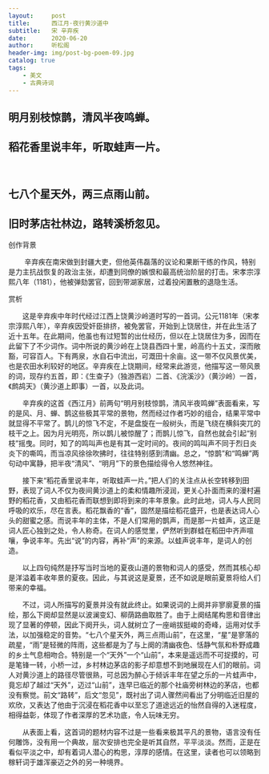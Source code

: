 ```yaml
---
layout:     post
title:      西江月·夜行黄沙道中
subtitle:   宋 辛弃疾
date:       2020-06-20
author:     听松阁
header-img: img/post-bg-poem-09.jpg
catalog: true
tags:
    - 美文
    - 古典诗词
---
```


## 明月别枝惊鹊，清风半夜鸣蝉。
## 稻花香里说丰年，听取蛙声一片。 
&nbsp;
## 七八个星天外，两三点雨山前。
## 旧时茅店社林边，路转溪桥忽见。



创作背景

　　 辛弃疾在南宋做到封疆大吏，但他英伟磊落的议论和果断干练的作风，特别是力主抗战恢复的政治主张，却遭到同僚的嫉恨和最高统治阶层的打击。宋孝宗淳熙八年（1181），他被弹劾罢官，回到带湖家居，过着投闲置散的退隐生活。 



赏析

　　这是辛弃疾中年时代经过江西上饶黄沙岭道时写的一首词。公元1181年（宋孝宗淳熙八年），辛弃疾因受奸臣排挤，被免罢官，开始到上饶居住，并在此生活了近十五年。在此期间，他虽也有过短暂的出仕经历，但以在上饶居住为多，因而在此留下了不少词作。词中所说的黄沙岭在上饶县西四十里，岭高约十五丈，深而敞豁，可容百人。下有两泉，水自石中流出，可溉田十余亩。这一带不仅风景优美，也是农田水利较好的地区。辛弃疾在上饶期间，经常来此游览，他描写这一带风景的词，现存约五首，即：《生查子》（独游西岩）二首、《浣溪沙》（黄沙岭）一首，《鹧鸪天》（黄沙道上即事）一首，以及此词。

　　辛弃疾的这首《西江月》前两句“明月别枝惊鹊，清风半夜鸣蝉”表面看来，写的是风、月、蝉、鹊这些极其平常的景物，然而经过作者巧妙的组合，结果平常中就显得不平常了。鹊儿的惊飞不定，不是盘旋在一般树头，而是飞绕在横斜突兀的枝干之上。因为月光明亮，所以鹊儿被惊醒了；而鹊儿惊飞，自然也就会引起“别枝”摇曳。同时，知了的鸣叫声也是有其一定时间的。夜间的鸣叫声不同于烈日炎炎下的嘶鸣，而当凉风徐徐吹拂时，往往特别感到清幽。总之，“惊鹊”和“鸣蝉”两句动中寓静，把半夜“清风”、“明月”下的景色描绘得令人悠然神往。

　　接下来“稻花香里说丰年，听取蛙声一片。”把人们的关注点从长空转移到田野，表现了词人不仅为夜间黄沙道上的柔和情趣所浸润，更关心扑面而来的漫村遍野的稻花香，又由稻花香而联想到即将到来的丰年景象。此时此地，词人与人民同呼吸的欢乐，尽在言表。稻花飘香的“香”，固然是描绘稻花盛开，也是表达词人心头的甜蜜之感。而说丰年的主体，不是人们常用的鹊声，而是那一片蛙声，这正是词人匠心独到之处，令人称奇。在词人的感觉里，俨然听到群蛙在稻田中齐声喧嚷，争说丰年。先出“说”的内容，再补“声”的来源。以蛙声说丰年，是词人的创造。

　　以上四句纯然是抒写当时当地的夏夜山道的景物和词人的感受，然而其核心却是洋溢着丰收年景的夏夜。因此，与其说这是夏景，还不如说是眼前夏景将给人们带来的幸福。

　　不过，词人所描写的夏景并没有就此终止。如果说词的上阕并非寥廓夏景的描绘，那么下阕却显然是以波澜变幻、柳荫路曲取胜了。由于上阕结尾构思和音律出现了显著的停顿，因此下阕开头，词人就树立了一座峭拔挺峻的奇峰，运用对仗手法，以加强稳定的音势。“七八个星天外，两三点雨山前”，在这里，“星”是寥落的疏星，“雨”是轻微的阵雨，这些都是为了与上阕的清幽夜色、恬静气氛和朴野成趣的乡土气息相吻合。特别是一个“天外”一个“山前”，本来是遥远而不可捉摸的，可是笔锋一转，小桥一过，乡村林边茅店的影子却意想不到地展现在人们的眼前。词人对黄沙道上的路径尽管很熟，可总因为醉心于倾诉丰年在望之乐的一片蛙声中，竟忘却了越过“天外”，迈过“山前”，连早已临近的那个社庙旁树林边的茅店，也都没有察觉。前文“路转”，后文“忽见”，既衬出了词人骤然间看出了分明临近旧屋的欢欣，又表达了他由于沉浸在稻花香中以至忘了道途远近的怡然自得的入迷程度，相得益彰，体现了作者深厚的艺术功底，令人玩味无穷。

　　从表面上看，这首词的题材内容不过是一些看来极其平凡的景物，语言没有任何雕饰，没有用一个典故，层次安排也完全是听其自然，平平淡淡。然而，正是在看似平淡之中，却有着词人潜心的构思，淳厚的感情。在这里，读者也可以领略到稼轩词于雄浑豪迈之外的另一种境界。

